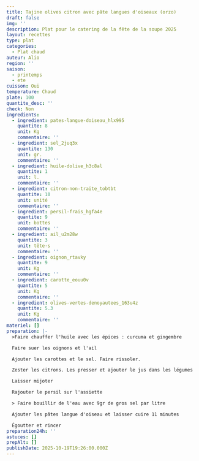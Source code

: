 ```yaml
---
title: Tajine olives citron avec pâte langues d'oiseaux (orzo)
draft: false
img: ''
description: Plat pour le catering de la fête de la soupe 2025
layout: recettes
type: plat
categories:
  - Plat chaud
auteur: Alio
region: ''
saison:
  - printemps
  - ete
cuisson: Oui
temperature: Chaud
plate: 100
quantite_desc: ''
check: Non
ingredients:
  - ingredient: pates-langue-doiseau_hlx995
    quantite: 8
    unit: Kg
    commentaire: ''
  - ingredient: sel_2juq3x
    quantite: 130
    unit: gr.
    commentaire: ''
  - ingredient: huile-dolive_h3c8al
    quantite: 1
    unit: l.
    commentaire: ''
  - ingredient: citron-non-traite_tobtbt
    quantite: 10
    unit: unité
    commentaire: ''
  - ingredient: persil-frais_hgfa4e
    quantite: 9
    unit: bottes
    commentaire: ''
  - ingredient: ail_u2m28w
    quantite: 3
    unit: tête·s
    commentaire: ''
  - ingredient: oignon_rtavky
    quantite: 9
    unit: Kg
    commentaire: ''
  - ingredient: carotte_eouu0v
    quantite: 5
    unit: Kg
    commentaire: ''
  - ingredient: olives-vertes-denoyautees_163u4z
    quantite: 5.3
    unit: Kg
    commentaire: ''
materiel: []
preparation: |-
  >Faire chauffer l'huile avec les épices : curcuma et gingembre

  Faire suer les oignons et l'ail

  Ajouter les carottes et le sel. Faire rissoler.

  Zester les citrons. Les presser et ajouter le jus dans les légumes

  Laisser mijoter

  Rajouter le persil sur l'assiette

  > Faire bouillir de l'eau avec 9gr de gros sel par litre

  Ajouter les pâtes langue d'oiseau et laisser cuire 11 minutes

  Égoutter et rincer
preparation24h: ''
astuces: []
prepAlt: []
publishDate: 2025-10-19T19:26:00.000Z
---
```


